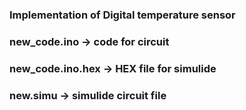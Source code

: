 ### Implementation of Digital temperature sensor 

### new_code.ino -> code for circuit

### new_code.ino.hex -> HEX file for simulide

### new.simu -> simulide circuit file